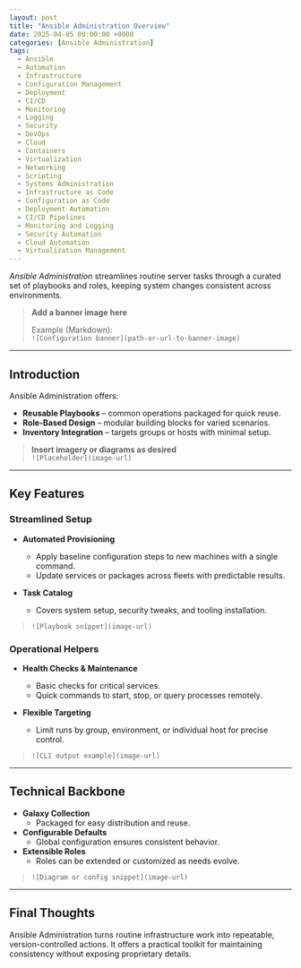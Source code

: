 ```yaml
---
layout: post
title: "Ansible Administration Overview"
date: 2025-04-05 00:00:00 +0000
categories: [Ansible Administration]
tags:
  - Ansible
  - Automation
  - Infrastructure
  - Configuration Management
  - Deployment
  - CI/CD
  - Monitoring
  - Logging
  - Security
  - DevOps
  - Cloud
  - Containers
  - Virtualization
  - Networking
  - Scripting
  - Systems Administration
  - Infrastructure as Code
  - Configuration as Code
  - Deployment Automation
  - CI/CD Pipelines
  - Monitoring and Logging
  - Security Automation
  - Cloud Automation
  - Virtualization Management
---
```


*Ansible Administration* streamlines routine server tasks through a curated set of playbooks and roles, keeping system changes consistent across environments.

> **Add a banner image here**
>
> Example (Markdown):  
> `![Configuration banner](path-or-url-to-banner-image)`

---

## Introduction
Ansible Administration offers:
- **Reusable Playbooks** – common operations packaged for quick reuse.
- **Role-Based Design** – modular building blocks for varied scenarios.
- **Inventory Integration** – targets groups or hosts with minimal setup.

> **Insert imagery or diagrams as desired**  
> `![Placeholder](image-url)`

---

## Key Features

### Streamlined Setup
- **Automated Provisioning**  
  - Apply baseline configuration steps to new machines with a single command.
  - Update services or packages across fleets with predictable results.

- **Task Catalog**  
  - Covers system setup, security tweaks, and tooling installation.

> `![Playbook snippet](image-url)`

### Operational Helpers
- **Health Checks & Maintenance**  
  - Basic checks for critical services.  
  - Quick commands to start, stop, or query processes remotely.

- **Flexible Targeting**  
  - Limit runs by group, environment, or individual host for precise control.

> `![CLI output example](image-url)`

---

## Technical Backbone

- **Galaxy Collection**  
  - Packaged for easy distribution and reuse.
- **Configurable Defaults**  
  - Global configuration ensures consistent behavior.
- **Extensible Roles**  
  - Roles can be extended or customized as needs evolve.

> `![Diagram or config snippet](image-url)`

---

## Final Thoughts
Ansible Administration turns routine infrastructure work into repeatable, version-controlled actions. It offers a practical toolkit for maintaining consistency without exposing proprietary details.
